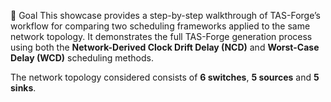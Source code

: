 🥅 Goal
This showcase provides a step-by-step walkthrough of TAS-Forge’s workflow for comparing two scheduling frameworks applied to the same network topology. It demonstrates the full TAS-Forge generation process using both the **Network-Derived Clock Drift Delay (NCD)** and **Worst-Case Delay (WCD)** scheduling methods.

The network topology considered consists of **6 switches**, **5 sources** and **5 sinks**.  
